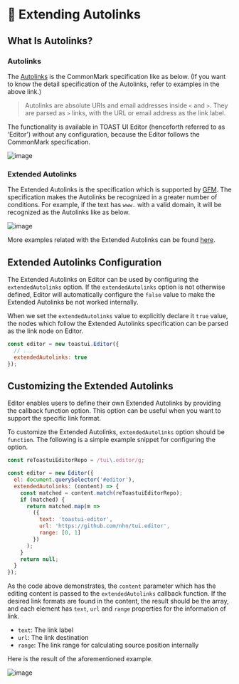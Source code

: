# 🔗 Extending Autolinks

## What Is Autolinks?

### Autolinks

The [Autolinks](https://spec.commonmark.org/0.31.2/#autolinks) is the CommonMark specification like as below. (If you want to know the detail specification of the Autolinks, refer to examples in the above link.)
> Autolinks are absolute URIs and email addresses inside `<` and `>`. They are parsed as `>` links, with the URL or email address as the link label.

The functionality is available in TOAST UI Editor (henceforth referred to as 'Editor') without any configuration, because the Editor follows the CommonMark specification. 

![image](https://user-images.githubusercontent.com/37766175/120604939-7ad04d00-c488-11eb-82c1-f9f05891039e.png)

### Extended Autolinks

The Extended Autolinks is the specification which is supported by [GFM](https://github.github.com/gfm). The specification makes the Autolinks be recognized in a greater number of conditions. For example, if the text has `www.` with a valid domain, it will be recognized as the Autolinks like as below.

![image](https://user-images.githubusercontent.com/37766175/120605112-a5baa100-c488-11eb-9b72-75eaa9324080.png)

More examples related with the Extended Autolinks can be found [here](https://github.github.com/gfm/#autolinks-extension-).


## Extended Autolinks Configuration
The Extended Autolinks on Editor can be used by configuring the `extendedAutolinks` option. If the `extendedAutolinks` option is not otherwise defined, Editor will automatically configure the `false` value to make the Extended Autolinks be not worked internally.

When we set the `extendedAutolinks` value to explicitly declare it `true` value, the nodes which follow the Extended Autolinks specification can be parsed as the link node on Editor.

```js
const editor = new toastui.Editor({
  // ...
  extendedAutolinks: true
});
```

## Customizing the Extended Autolinks
Editor enables users to define their own Extended Autolinks by providing the callback function option. This option can be useful when you want to support the specific link format.

To customize the Extended Autolinks, `extendedAutolinks` option should be `function`. The following is a simple example snippet for configuring the option.

```js
const reToastuiEditorRepo = /tui\.editor/g;

const editor = new Editor({
  el: document.querySelector('#editor'),
  extendedAutolinks: (content) => {
    const matched = content.match(reToastuiEditorRepo);
    if (matched) {
      return matched.map(m =>
        ({
          text: 'toastui-editor',
          url: 'https://github.com/nhn/tui.editor',
          range: [0, 1]
        })
      );
    }
    return null;
  }
});
```
As the code above demonstrates, the `content` parameter which has the editing content is passed to the `extendedAutolinks` callback function. If the desired link formats are found in the content, the result should be the array, and each element has `text`, `url` and `range` properties for the information of link.

* `text`: The link label
* `url`: The link destination
* `range`: The link range for calculating source position internally

Here is the result of the aforementioned example.

![image](https://user-images.githubusercontent.com/37766175/120606618-55444300-c48a-11eb-8376-859fc6ffcf07.gif)